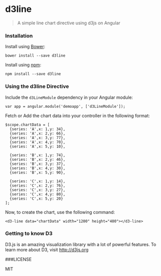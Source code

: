 # d3line
>A simple line chart directive using d3js on Angular

### Installation

Install using [Bower](https://bower.io):

```
bower install --save d3line
```

Install using [npm](https://www.npmjs.com/):

```
npm install --save d3line
```

### Using the d3line Directive

Include the `d3LineModule` dependency in your Angular module:

```
var app = angular.module('demoapp', ['d3LineModule']);
```

Fetch or Add the chart data into your controller in the following format:

```
$scope.chartData = [
  {series: 'A',x: 1,y: 34},
  {series: 'A',x: 2,y: 66},
  {series: 'A',x: 3,y: 77},
  {series: 'A',x: 4,y: 70},
  {series: 'A',x: 5,y: 10},

  {series: 'B',x: 1,y: 74},
  {series: 'B',x: 2,y: 46},
  {series: 'B',x: 3,y: 37},
  {series: 'B',x: 4,y: 30},
  {series: 'B',x: 5,y: 90},

  {series: 'C',x: 1,y: 14},
  {series: 'C',x: 2,y: 76},
  {series: 'C',x: 3,y: 27},
  {series: 'C',x: 4,y: 80},
  {series: 'C',x: 5,y: 20}
];
```

Now, to create the chart, use the following command:

```
<d3-line data="chartData" width="1200" height="400"></d3-line>
```

### Getting to know D3

D3.js is an amazing visualization library with a lot of powerful features.
To learn more about D3, visit http://d3js.org

###LICENSE

MIT

